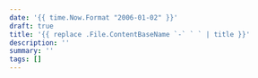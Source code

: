 ```yaml
---
date: '{{ time.Now.Format "2006-01-02" }}'
draft: true
title: '{{ replace .File.ContentBaseName `-` ` ` | title }}'
description: ''
summary: ''
tags: []
---
```

